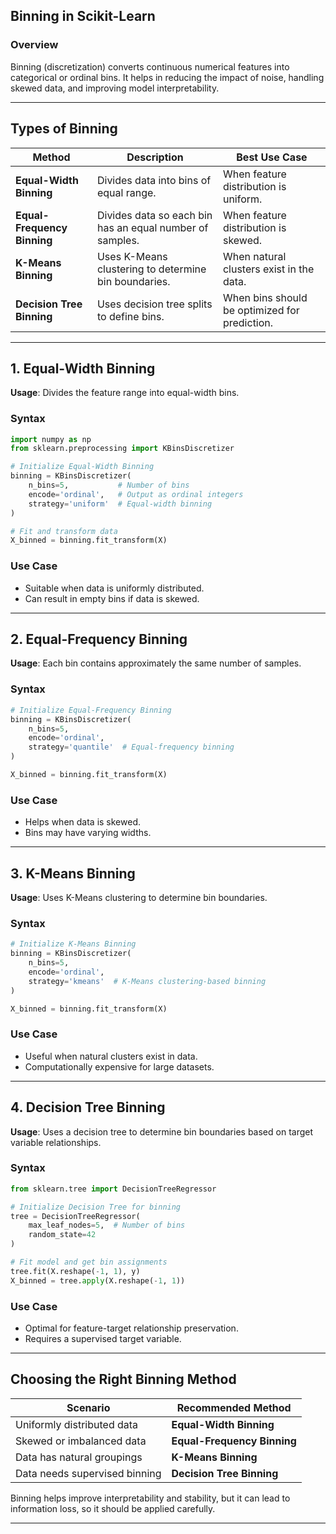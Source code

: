 ## **Binning in Scikit-Learn**  

### **Overview**  
Binning (discretization) converts continuous numerical features into categorical or ordinal bins. It helps in reducing the impact of noise, handling skewed data, and improving model interpretability.  

---

## **Types of Binning**  

| **Method** | **Description** | **Best Use Case** |
|------------|---------------|--------------------|
| **Equal-Width Binning** | Divides data into bins of equal range. | When feature distribution is uniform. |
| **Equal-Frequency Binning** | Divides data so each bin has an equal number of samples. | When feature distribution is skewed. |
| **K-Means Binning** | Uses K-Means clustering to determine bin boundaries. | When natural clusters exist in the data. |
| **Decision Tree Binning** | Uses decision tree splits to define bins. | When bins should be optimized for prediction. |

---

## **1. Equal-Width Binning**  
**Usage**: Divides the feature range into equal-width bins.  

### **Syntax**  
```python
import numpy as np
from sklearn.preprocessing import KBinsDiscretizer

# Initialize Equal-Width Binning
binning = KBinsDiscretizer(
    n_bins=5,           # Number of bins
    encode='ordinal',   # Output as ordinal integers
    strategy='uniform'  # Equal-width binning
)

# Fit and transform data
X_binned = binning.fit_transform(X)
```

### **Use Case**  
- Suitable when data is uniformly distributed.  
- Can result in empty bins if data is skewed.  

---

## **2. Equal-Frequency Binning**  
**Usage**: Each bin contains approximately the same number of samples.  

### **Syntax**  
```python
# Initialize Equal-Frequency Binning
binning = KBinsDiscretizer(
    n_bins=5, 
    encode='ordinal', 
    strategy='quantile'  # Equal-frequency binning
)

X_binned = binning.fit_transform(X)
```

### **Use Case**  
- Helps when data is skewed.  
- Bins may have varying widths.  

---

## **3. K-Means Binning**  
**Usage**: Uses K-Means clustering to determine bin boundaries.  

### **Syntax**  
```python
# Initialize K-Means Binning
binning = KBinsDiscretizer(
    n_bins=5, 
    encode='ordinal', 
    strategy='kmeans'  # K-Means clustering-based binning
)

X_binned = binning.fit_transform(X)
```

### **Use Case**  
- Useful when natural clusters exist in data.  
- Computationally expensive for large datasets.  

---

## **4. Decision Tree Binning**  
**Usage**: Uses a decision tree to determine bin boundaries based on target variable relationships.  

### **Syntax**  
```python
from sklearn.tree import DecisionTreeRegressor

# Initialize Decision Tree for binning
tree = DecisionTreeRegressor(
    max_leaf_nodes=5,  # Number of bins
    random_state=42
)

# Fit model and get bin assignments
tree.fit(X.reshape(-1, 1), y)
X_binned = tree.apply(X.reshape(-1, 1))
```

### **Use Case**  
- Optimal for feature-target relationship preservation.  
- Requires a supervised target variable.  

---

## **Choosing the Right Binning Method**  

| **Scenario** | **Recommended Method** |
|-------------|------------------------|
| Uniformly distributed data | **Equal-Width Binning** |
| Skewed or imbalanced data | **Equal-Frequency Binning** |
| Data has natural groupings | **K-Means Binning** |
| Data needs supervised binning | **Decision Tree Binning** |

Binning helps improve interpretability and stability, but it can lead to information loss, so it should be applied carefully.

---